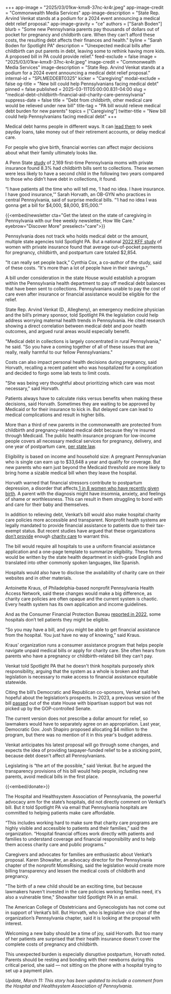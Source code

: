 +++
app-image = "2025/03/01kw-kmx8-37nc-kr4r.jpeg"
app-image-credit = "Commonwealth Media Services"
app-image-description = "State Rep. Arvind Venkat stands at a podium for a 2024 event announcing a medical debt relief proposal."
app-image-gravity = "ce"
authors = ["Sarah Boden"]
blurb = "Some new Pennsylvania parents pay thousands of dollars out of pocket for pregnancy and childbirth care. When they can’t afford these costs, the resulting debt affects their finances and health."
byline = "Sarah Boden for Spotlight PA"
description = "Unexpected medical bills after childbirth can put parents in debt, leaving some to rethink having more kids. A proposed bill in PA could provide relief."
feed-exclude = false
image = "2025/03/01kw-kmx8-37nc-kr4r.jpeg"
image-credit = "Commonwealth Media Services"
image-description = "State Rep. Arvind Venkat stands at a podium for a 2024 event announcing a medical debt relief proposal."
internal-id = "SPLMEDDEBT0325"
kicker = "Caregiving"
modal-exclude = false
og-title = "New bill could help Pennsylvanians facing medical debt"
pinned = false
published = 2025-03-11T05:00:00.831-04:00
slug = "medical-debt-childbirth-financial-aid-charity-care-pennsylvania"
suppress-date = false
title = "Debt from childbirth, other medical care would be relieved under new bill"
title-tag = "PA bill would relieve medical debt burden for new parents"
topics = ["Caregiving"]
twitter-title = "New bill could help Pennsylvanians facing medical debt"
+++

Medical debt harms people in different ways. It can <a href="https://web.archive.org/20240214001837/https://www.healthsystemtracker.org/brief/how-financially-vulnerable-are-people-with-medical-debt/#Adults%20with%20medical%20debt%20are%20more%20likely%20to%20seek%20loans%20from%20expensive%20sources,%202021">lead them</a> to seek payday loans, take money out of their retirement accounts, or delay medical care.

For people who give birth, financial worries can affect major decisions about what their family ultimately looks like.

A Penn State <a href="https://web.archive.org/20250206061357/https://pmc.ncbi.nlm.nih.gov/articles/PMC7770019/pdf/nihms-1619062.pdf">study</a> of 2,169 first-time Pennsylvania moms with private insurance found 8.3% had childbirth bills sent to collections. These women were less likely to have a second child in the following two years compared to those who didn’t have debt in collections, it found.

“I have patients all the time who will tell me, ‘I had no idea. I have insurance. I have good insurance,’” Sarah Horvath, an OB-GYN who practices in central Pennsylvania, said of surprise medical bills. “‘I had no idea I was gonna get a bill for $4,000, $8,000, $15,000.’”

{{<embed/newsletter cta="Get the latest on the state of caregiving in Pennsylvania with our free weekly newsletter, How We Care." eyebrow="Discover More" preselect="care">}}

Pennsylvania does not track who holds medical debt or the amount, multiple state agencies told Spotlight PA. But a national <a href="https://web.archive.org/20220713121352/https://www.kff.org/health-costs/issue-brief/health-costs-associated-with-pregnancy-childbirth-and-postpartum-care/">2022 KFF study</a> of women with private insurance found that average out-of-pocket payments for pregnancy, childbirth, and postpartum care totaled $2,854.

&#34;It can really set people back,” Cynthia Cox, a co-author of the study, said of these costs. “It&#39;s more than a lot of people have in their savings.”

A bill under consideration in the state House would establish a program within the Pennsylvania health department to pay off medical debt balances that have been sent to collections. Pennsylvanians unable to pay the cost of care even after insurance or financial assistance would be eligible for the relief.

State Rep. Arvind Venkat (D., Allegheny), an emergency medicine physician and the bill’s primary sponsor, told Spotlight PA the legislation could help address worrying maternal health trends in Pennsylvania. He cited research showing a direct correlation between medical debt and poor health outcomes, and argued rural areas would especially benefit.

&#34;Medical debt in collections is largely concentrated in rural Pennsylvania,&#34; he said. &#34;So you have a coming together of all of these issues that are really, really harmful to our fellow Pennsylvanians.&#34;

Costs can also impact personal health decisions during pregnancy, said Horvath, recalling a recent patient who was hospitalized for a complication and decided to forgo some lab tests to limit costs.

&#34;She was being very thoughtful about prioritizing which care was most necessary,&#34; said Horvath.

Patients always have to calculate risks versus benefits when making these decisions, said Horvath. Sometimes they are waiting to be approved by Medicaid or for their insurance to kick in. But delayed care can lead to medical complications and result in higher bills.

More than a third of new parents in the commonwealth are protected from childbirth and pregnancy-related medical debt because they&#39;re insured through Medicaid. The public health insurance program for low-income people covers all necessary medical services for pregnancy, delivery, and one year of postpartum care, <a href="https://web.archive.org/20210615225315/https://www.pacodeandbulletin.gov/Display/pacode?file=/secure/pacode/data/055/chapter1101/s1101.21a.html&amp;d=reduce">per state law</a>.

Eligibility is based on income and household size: A pregnant Pennsylvanian who is single can earn up to $33,648 a year and qualify for coverage. But new parents who earn just beyond the Medicaid threshold are more likely to bring home a sizable medical bill when they leave the hospital.

Horvath warned that financial stressors contribute to postpartum depression, a disorder that affects<a href="https://web.archive.org/20240516160212/https://www.cdc.gov/reproductive-health/depression/index.html"> 1 in 8 women who have recently given birth</a>. A parent with the diagnosis might have insomnia, anxiety, and feelings of shame or worthlessness. This can result in them struggling to bond with and care for their baby and themselves.

In addition to relieving debt, Venkat’s bill would also make hospital charity care policies more accessible and transparent. Nonprofit health systems are legally mandated to provide financial assistance to patients due to their tax-exempt status. But recent studies have argued that these organizations <a href="https://web.archive.org/20241108182006/https://pmc.ncbi.nlm.nih.gov/articles/PMC8481424/">don’t provide</a> enough <a href="https://web.archive.org/20230605214035/https://www.healthaffairs.org/doi/10.1377/hlthaff.2022.01542">charity care</a> to warrant this.

The bill would require all hospitals to use a uniform financial assistance application and a one-page template to summarize eligibility. These forms would be written by the state health department in sixth-grade English and translated into other commonly spoken languages, like Spanish.

Hospitals would also have to disclose the availability of charity care on their websites and in other materials.

Antoinette Kraus, of Philadelphia-based nonprofit Pennsylvania Health Access Network, said these changes would make a big difference, as charity care policies are often opaque and the current system is chaotic. Every health system has its own application and income guidelines.

And as the Consumer Financial Protection Bureau <a href="https://web.archive.org/20220807155335/https://www.consumerfinance.gov/data-research/research-reports/understanding-required-financial-assistance-in-medical-care/#:~:text=Many%20patients%2C%20for%20example%2C%20do,to%20collect%20unpaid%20medical%20bills.">reported in 2022</a>, some hospitals don’t tell patients they might be eligible.

“So you may have a bill, and you might be able to get financial assistance from the hospital. You just have no way of knowing,” said Kraus.

Kraus’ organization runs a consumer assistance program that helps people navigate unpaid medical bills or apply for charity care. She often hears from parents who have a pregnancy or childbirth-related bill they can&#39;t pay.

Venkat told Spotlight PA that he doesn&#39;t think hospitals purposely shirk responsibility, arguing that the system as a whole is broken and that legislation is necessary to make access to financial assistance equitable statewide.

Citing the bill’s Democratic and Republican co-sponsors, Venkat said he’s hopeful about the legislation’s prospects. In 2023, a previous version of the bill <a href="https://www.legis.state.pa.us/CFDOCS/Legis/RC/Public/rc_view_byBill.cfm?sess_yr=2023&amp;sess_ind=0&amp;rc_body=H&amp;bill_body=H&amp;bill_type=B&amp;bill_nbr=78">passed</a> out of the state House with bipartisan support but was not picked up by the GOP-controlled Senate.

The current version does not prescribe a dollar amount for relief, so lawmakers would have to separately agree on an appropriation. Last year, Democratic Gov. Josh Shapiro proposed allocating $4 million to the program, but there was no mention of it in this year&#39;s budget address.

Venkat anticipates his latest proposal will go through some changes, and expects the idea of providing taxpayer-funded relief to be a sticking point, because debt doesn&#39;t affect all Pennsylvanians.

Legislating is “the art of the possible,” said Venkat. But he argued the transparency provisions of his bill would help people, including new parents, avoid medical bills in the first place.

{{<embed/donate>}}

The Hospital and Healthsystem Association of Pennsylvania, the powerful advocacy arm for the state’s hospitals, did not directly comment on Venkat’s bill. But it told Spotlight PA via email that Pennsylvania hospitals are committed to helping patients make care affordable.

“This includes working hard to make sure that charity care programs are highly visible and accessible to patients and their families,” said the organization. “Hospital financial offices work directly with patients and families to understand coverage and financial responsibility and to help them access charity care and public programs.”

Caregivers and advocates for families are enthusiastic about Venkat’s proposal. Karen Showalter, an advocacy director for the Pennsylvania chapter of the nonprofit MomsRising, said the legislation would create more billing transparency and lessen the medical costs of childbirth and pregnancy.

&#34;The birth of a new child should be an exciting time, but because lawmakers haven&#39;t invested in the care policies working families need, it&#39;s also a vulnerable time,&#34; Showalter told Spotlight PA in an email.

The American College of Obstetricians and Gynecologists has not come out in support of Venkat’s bill. But Horvath, who is legislative vice chair of the organization’s Pennsylvania chapter, said it is looking at the proposal with interest.

Welcoming a new baby should be a time of joy, said Horvath. But too many of her patients are surprised that their health insurance doesn&#39;t cover the complete costs of pregnancy and childbirth.

This unexpected burden is especially disruptive postpartum, Horvath noted. Parents should be resting and bonding with their newborns during this critical period, she said — not sitting on the phone with a hospital trying to set up a payment plan.

<em>Update, March 11: This story has been updated to include a comment from the Hospital and Healthsystem Association of Pennsylvania.</em>

